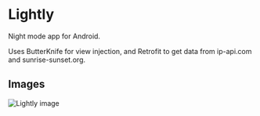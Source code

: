 # Lightly
Night mode app for Android.

Uses ButterKnife for view injection, and Retrofit to get data from ip-api.com and sunrise-sunset.org.

## Images

![Lightly image](http://i.imgur.com/5kfOAtK.png)
